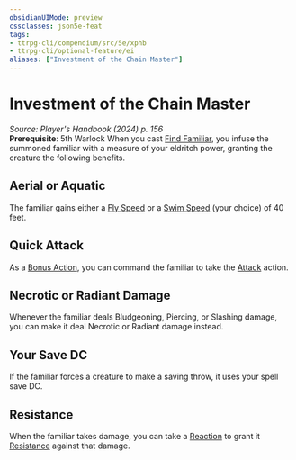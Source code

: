 ```yaml
---
obsidianUIMode: preview
cssclasses: json5e-feat
tags:
- ttrpg-cli/compendium/src/5e/xphb
- ttrpg-cli/optional-feature/ei
aliases: ["Investment of the Chain Master"]
---
```

# Investment of the Chain Master
*Source: Player's Handbook (2024) p. 156*  
**Prerequisite**: 5th Warlock
When you cast [Find Familiar](3-Mechanics/CLI/spells/find-familiar-xphb.md), you infuse the summoned familiar with a measure of your eldritch power, granting the creature the following benefits.

## Aerial or Aquatic

The familiar gains either a [Fly Speed](3-Mechanics/CLI/rules/variant-rules/fly-speed-xphb.md) or a [Swim Speed](3-Mechanics/CLI/rules/variant-rules/swim-speed-xphb.md) (your choice) of 40 feet.

## Quick Attack

As a [Bonus Action](3-Mechanics/CLI/rules/variant-rules/bonus-action-xphb.md), you can command the familiar to take the [Attack](3-Mechanics/CLI/rules/actions.md#Attack) action.

## Necrotic or Radiant Damage

Whenever the familiar deals Bludgeoning, Piercing, or Slashing damage, you can make it deal Necrotic or Radiant damage instead.

## Your Save DC

If the familiar forces a creature to make a saving throw, it uses your spell save DC.

## Resistance

When the familiar takes damage, you can take a [Reaction](3-Mechanics/CLI/rules/variant-rules/reaction-xphb.md) to grant it [Resistance](3-Mechanics/CLI/rules/variant-rules/resistance-xphb.md) against that damage.